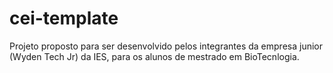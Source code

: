# cei-template
Projeto proposto para ser desenvolvido pelos integrantes da empresa junior (Wyden Tech Jr) da IES, para os alunos de mestrado em BioTecnlogia. 

